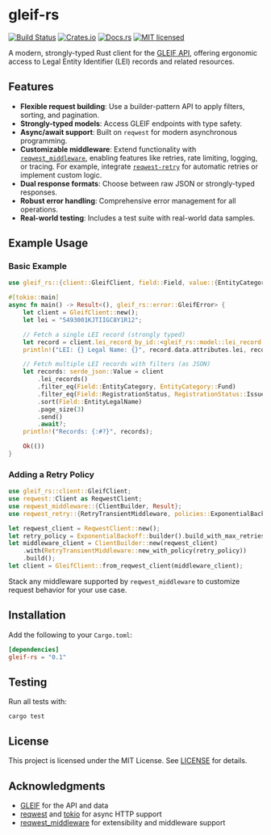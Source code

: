 # gleif-rs

[![Build Status](https://github.com/NotAProfDev/gleif-rs/actions/workflows/ci.yml/badge.svg)](https://github.com/NotAProfDev/gleif-rs/actions)
[![Crates.io](https://img.shields.io/crates/v/gleif-rs.svg)](https://crates.io/crates/gleif-rs)
[![Docs.rs](https://docs.rs/gleif-rs/badge.svg)](https://docs.rs/gleif-rs)
[![MIT licensed](https://img.shields.io/badge/license-MIT-blue.svg)](./LICENSE)

A modern, strongly-typed Rust client for the [GLEIF API](https://www.gleif.org/en/lei-data/gleif-api), offering ergonomic access to Legal Entity Identifier (LEI) records and related resources.

## Features

- **Flexible request building**: Use a builder-pattern API to apply filters, sorting, and pagination.
- **Strongly-typed models**: Access GLEIF endpoints with type safety.
- **Async/await support**: Built on `reqwest` for modern asynchronous programming.
- **Customizable middleware**: Extend functionality with [`reqwest_middleware`](https://docs.rs/reqwest-middleware/), enabling features like retries, rate limiting, logging, or tracing. For example, integrate [`reqwest-retry`](https://docs.rs/reqwest-retry/) for automatic retries or implement custom logic.
- **Dual response formats**: Choose between raw JSON or strongly-typed responses.
- **Robust error handling**: Comprehensive error management for all operations.
- **Real-world testing**: Includes a test suite with real-world data samples.

## Example Usage

### Basic Example

```rust
use gleif_rs::{client::GleifClient, field::Field, value::{EntityCategory, RegistrationStatus}};

#[tokio::main]
async fn main() -> Result<(), gleif_rs::error::GleifError> {
    let client = GleifClient::new();
    let lei = "5493001KJTIIGC8Y1R12";

    // Fetch a single LEI record (strongly typed)
    let record = client.lei_record_by_id::<gleif_rs::model::lei_record::LeiRecord>(lei).await?;
    println!("LEI: {} Legal Name: {}", record.data.attributes.lei, record.data.attributes.entity.legal_name.name);

    // Fetch multiple LEI records with filters (as JSON)
    let records: serde_json::Value = client
        .lei_records()
        .filter_eq(Field::EntityCategory, EntityCategory::Fund)
        .filter_eq(Field::RegistrationStatus, RegistrationStatus::Issued)
        .sort(Field::EntityLegalName)
        .page_size(3)
        .send()
        .await?;
    println!("Records: {:#?}", records);

    Ok(())
}
```

### Adding a Retry Policy

```rust
use gleif_rs::client::GleifClient;
use reqwest::Client as ReqwestClient;
use reqwest_middleware::{ClientBuilder, Result};
use reqwest_retry::{RetryTransientMiddleware, policies::ExponentialBackoff};

let reqwest_client = ReqwestClient::new();
let retry_policy = ExponentialBackoff::builder().build_with_max_retries(3);
let middleware_client = ClientBuilder::new(reqwest_client)
    .with(RetryTransientMiddleware::new_with_policy(retry_policy))
    .build();
let client = GleifClient::from_reqwest_client(middleware_client);
```

Stack any middleware supported by `reqwest_middleware` to customize request behavior for your use case.

## Installation

Add the following to your `Cargo.toml`:

```toml
[dependencies]
gleif-rs = "0.1"
```

## Testing

Run all tests with:

```shell
cargo test
```

## License

This project is licensed under the MIT License. See [LICENSE](LICENSE) for details.

## Acknowledgments

- [GLEIF](https://www.gleif.org/) for the API and data
- [reqwest](https://github.com/seanmonstar/reqwest) and [tokio](https://tokio.rs/) for async HTTP support
- [reqwest_middleware](https://docs.rs/reqwest-middleware/) for extensibility and middleware support
